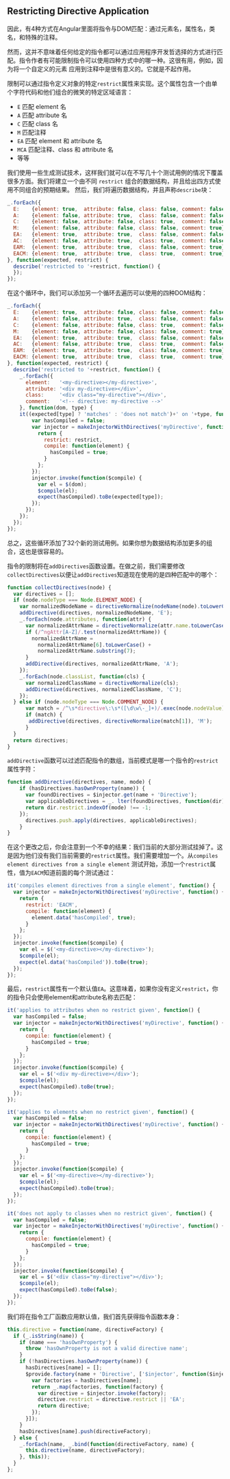 ## Restricting Directive Application
因此，有4种方式在Angular里面将指令与DOM匹配：通过元素名，属性名，类名，和特殊的注释。

然而，这并不意味着任何给定的指令都可以通过应用程序开发哲选择的方式进行匹配。指令作者有可能限制指令可以使用四种方式中的哪一种。这很有用，例如，因为将一个自定义的元素
应用到注释中是很有意义的。它就是不起作用。

限制可以通过指令定义对象的特定`restrict`属性来实现。这个属性包含一个由单个字符代码和他们组合的微笑的特定区域语言：
* `E` 匹配 element 名
* `A` 匹配 attribute 名
* `C` 匹配 class 名
* `M` 匹配注释
* `EA` 匹配 element 和 attribute 名
* `MCA` 匹配注释、class 和 attribute 名
* 等等

我们使用一些生成测试技术，这样我们就可以在不写几十个测试用例的情况下覆盖很多方面。我们将建立一个由不同 `restrict` 组合的数据结构，并且给出四方式使用不同组合的预期结果。
然后，我们将遍历数据结构，并且声称`describe`块：
```js
_.forEach({
  E:    {element: true,  attribute: false, class: false, comment: false},
  A:    {element: false, attribute: true,  class: false, comment: false},
  C:    {element: false, attribute: false, class: true,  comment: false},
  M:    {element: false, attribute: false, class: false, comment: true},
  EA:   {element: true,  attribute: true,  class: false, comment: false},
  AC:   {element: false, attribute: true,  class: true,  comment: false},
  EAM:  {element: true,  attribute: true,  class: false, comment: true},
  EACM: {element: true,  attribute: true,  class: true,  comment: true},
}, function(expected, restrict) {
  describe('restricted to '+restrict, function() {
  });
});
```
在这个循环中，我们可以添加另一个循环去遍历可以使用的四种DOM结构：
```js
_.forEach({
  E:    {element: true,  attribute: false, class: false, comment: false},
  A:    {element: false, attribute: true,  class: false, comment: false},
  C:    {element: false, attribute: false, class: true,  comment: false},
  M:    {element: false, attribute: false, class: false, comment: true},
  EA:   {element: true,  attribute: true,  class: false, comment: false},
  AC:   {element: false, attribute: true,  class: true,  comment: false},
  EAM:  {element: true,  attribute: true,  class: false, comment: true},
  EACM: {element: true,  attribute: true,  class: true,  comment: true},
}, function(expected, restrict) {
  describe('restricted to '+restrict, function() {
    _.forEach({
      element:   '<my-directive></my-directive>',
      attribute: '<div my-directive></div>',
      class:     '<div class="my-directive"></div>',
      comment:   '<!-- directive: my-directive -->'
    }, function(dom, type) {
    it((expected[type] ? 'matches' : 'does not match')+' on '+type, function() {
        var hasCompiled = false;
        var injector = makeInjectorWithDirectives('myDirective', function() {
          return {
            restrict: restrict,
            compile: function(element) {
              hasCompiled = true;
            }
          }; 
        });
        injector.invoke(function($compile) {
          var el = $(dom);
          $compile(el);
          expect(hasCompiled).toBe(expected[type]);
        }); 
      });
    });
  }); 
});
```
总之，这些循环添加了32个新的测试用例。如果你想为数据结构添加更多的组合，这也是很容易的。

指令的限制将在`addDirectives`函数设置。在做之前，我们需要修改`collectDirectives`以便让`addDirectives`知道现在使用的是四种匹配中的哪个：
```js
function collectDirectives(node) {
  var directives = [];
  if (node.nodeType === Node.ELEMENT_NODE) {
    var normalizedNodeName = directiveNormalize(nodeName(node).toLowerCase());
    addDirective(directives, normalizedNodeName, 'E');
    _.forEach(node.attributes, function(attr) {
      var normalizedAttrName = directiveNormalize(attr.name.toLowerCase());
      if (/^ngAttr[A-Z]/.test(normalizedAttrName)) {
        normalizedAttrName =
          normalizedAttrName[6].toLowerCase() +
          normalizedAttrName.substring(7);
      }
      addDirective(directives, normalizedAttrName, 'A');
    });
    _.forEach(node.classList, function(cls) {
      var normalizedClassName = directiveNormalize(cls);
      addDirective(directives, normalizedClassName, 'C');
    });
  } else if (node.nodeType === Node.COMMENT_NODE) {
      var match = /^\s*directive\:\s*([\d\w\-_]+)/.exec(node.nodeValue);
      if (match) {
       addDirective(directives, directiveNormalize(match[1]), 'M');
      } 
  }
  return directives;
}
```
`addDirective`函数可以过滤匹配指令的数组，当前模式是哪一个指令的`restrict`属性字符：
```js
function addDirective(directives, name, mode) {
    if (hasDirectives.hasOwnProperty(name)) {
      var foundDirectives = $injector.get(name + 'Directive');
      var applicableDirectives = _. lter(foundDirectives, function(dir) {
      return dir.restrict.indexOf(mode) !== -1;
    });
      directives.push.apply(directives, applicableDirectives);
    } 
}
```
在这个更改之后，你会注意到一个不幸的结果：我们当前的大部分测试挂掉了。这是因为他们没有我们当前需要的`restrict`属性。我们需要增加一个。从`compiles element directives from a single element`
测试开始，添加一个`restrict`属性，值为`EACM`知道前面的每个测试通过：
```js
it('compiles element directives from a single element', function() {
  var injector = makeInjectorWithDirectives('myDirective', function() {
    return {
      restrict: 'EACM',
      compile: function(element) {
        element.data('hasCompiled', true);
      }
    }; 
  });
  injector.invoke(function($compile) {
    var el = $('<my-directive></my-directive>');
    $compile(el);
    expect(el.data('hasCompiled')).toBe(true);
  }); 
});
```
最后，`restrict`属性有一个默认值`EA`。这意味着，如果你没有定义`restrict`，你的指令只会使用element和attribute名称去匹配：
```js
it('applies to attributes when no restrict given', function() {
  var hasCompiled = false;
  var injector = makeInjectorWithDirectives('myDirective', function() {
    return {
      compile: function(element) {
        hasCompiled = true;
      }
    }; 
  });
  injector.invoke(function($compile) {
    var el = $('<div my-directive></div>');
    $compile(el);
    expect(hasCompiled).toBe(true);
  }); 
});

it('applies to elements when no restrict given', function() {
  var hasCompiled = false;
  var injector = makeInjectorWithDirectives('myDirective', function() {
    return {
      compile: function(element) {
        hasCompiled = true;
      }
    }; 
  });
  injector.invoke(function($compile) {
    var el = $('<my-directive></my-directive>');
    $compile(el);
    expect(hasCompiled).toBe(true);
  });
});

it('does not apply to classes when no restrict given', function() {
  var hasCompiled = false;
  var injector = makeInjectorWithDirectives('myDirective', function() {
    return {
      compile: function(element) {
        hasCompiled = true;
      }
    }; 
  });
  injector.invoke(function($compile) {
    var el = $('<div class="my-directive"></div>');
    $compile(el);
    expect(hasCompiled).toBe(false);
  }); 
});
```
我们将在指令工厂函数应用默认值，我们首先获得指令函数本身：
```js
this.directive = function(name, directiveFactory) {
  if (_.isString(name)) {
    if (name === 'hasOwnProperty') {
      throw 'hasOwnProperty is not a valid directive name';
    }
    if (!hasDirectives.hasOwnProperty(name)) {
      hasDirectives[name] = [];
      $provide.factory(name + 'Directive', ['$injector', function($injector) {
        var factories = hasDirectives[name];
        return _.map(factories, function(factory) {
          var directive = $injector.invoke(factory);
          directive.restrict = directive.restrict || 'EA';
          return directive;
        });
      }]); 
    }
    hasDirectives[name].push(directiveFactory);
  } else {
    _.forEach(name, _.bind(function(directiveFactory, name) {
      this.directive(name, directiveFactory);
    }, this)); 
  }
};
```
